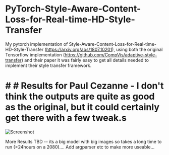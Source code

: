 # PyTorch-Style-Aware-Content-Loss-for-Real-time-HD-Style-Transfer

My pytorch implementation of Style-Aware-Content-Loss-for-Real-time-HD-Style-Transfer (https://arxiv.org/abs/1807.10201), using both the original Tensorflow implementation (https://github.com/CompVis/adaptive-style-transfer) and their paper it was fairly easy to get all details needed to implement their style transfer framework.

# # # Results for Paul Cezanne - I don't think the outputs are quite as good as the original, but it could certainly get there with a few tweak.s

![Screenshot](cezanne.png)


More Results TBD -- its a big model with big images so takes a long time to run (>24hours on a 2080)....
Add argparser etc to make more useable...
